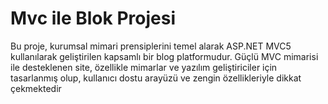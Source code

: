 # Mvc ile Blok Projesi

Bu proje, kurumsal mimari prensiplerini temel alarak ASP.NET MVC5 kullanılarak geliştirilen kapsamlı bir blog platformudur. Güçlü MVC mimarisi ile desteklenen site, özellikle mimarlar ve yazılım geliştiriciler için tasarlanmış olup, kullanıcı dostu arayüzü ve zengin özellikleriyle dikkat çekmektedir
